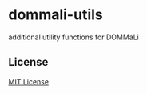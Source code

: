 # dommali-utils #

additional utility functions for DOMMaLi

## License ##

[MIT License](LICENSE.md)
